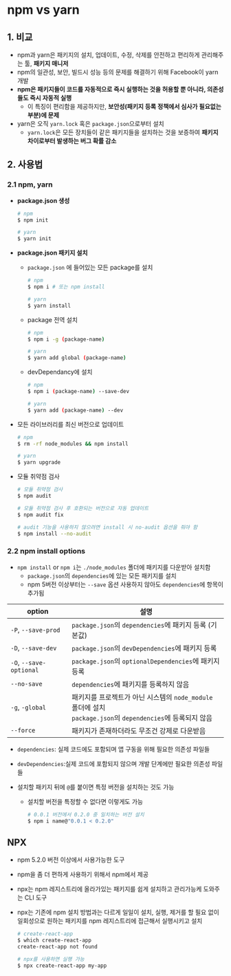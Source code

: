 # npm vs yarn

## 1. 비교

- npm과 yarn은 패키지의 설치, 업데이트, 수정, 삭제를 안전하고 편리하게 관리해주는 툴, **패키지 매니저**
- npm의 일관성, 보안, 빌드시 성능 등의 문제를 해결하기 위해 Facebook이 yarn 개발
- **npm은 패키지들이 코드를 자동적으로 즉시 실행하는 것을 허용할 뿐 아니라, 의존성들도 즉시 자동적 실행**
  - 이 특징이 편리함을 제공하지만, **보안성(패키지 등록 정책에서 심사가 필요없는 부분)에 문제**
- yarn은 오직 `yarn.lock` 혹은 `package.json`으로부터 설치
  - `yarn.lock`은 모든 장치들이 같은 패키지들을 설치하는 것을 보증하여 **패키지 차이로부터 발생하는 버그 확률 감소**

## 2. 사용법

### 2.1 npm, yarn

- **package.json 생성**

  ```bash
  # npm
  $ npm init
  
  # yarn
  $ yarn init
  ```

- **package.json 패키지 설치**

  - `package.json` 에 들어있는 모든 package를 설치

    ```bash
    # npm
    $ npm i # 또는 npm install
    
    # yarn
    $ yarn install
    ```

  - package 전역 설치

    ```bash
    # npm
    $ npm i -g (package-name)
    
    # yarn
    $ yarn add global (package-name)
    ```

  - devDependancy에 설치

    ```bash
    # npm
    $ npm i (package-name) --save-dev
    
    # yarn
    $ yarn add (package-name) --dev
    ```

- 모든 라이브러리를 최신 버전으로 업데이트

  ```bash
  # npm
  $ rm -rf node_modules && npm install
  
  # yarn
  $ yarn upgrade
  ```

- 모듈 취약점 검사

  ```bash
  # 모듈 취약점 검사
  $ npm audit
  
  # 모듈 취약점 검사 후 호환되는 버전으로 자동 업데이트
  $ npm audit fix
  
  # audit 기능을 사용하지 않으려면 install 시 no-audit 옵션을 줘야 함
  $ npm install --no-audit
  ```

### 2.2 npm install options

- `npm install` or `npm i`는 `./node_modules` 폴더에 패키지를 다운받아 설치함
  - `package.json`의 `dependencies`에 있는 모든 패키지를 설치
  - npm 5버전 이상부터는 `--save` 옵션 사용하지 않아도 `dependencies`에 항목이 추가됨

| option                  | 설명                                                         |
| ----------------------- | ------------------------------------------------------------ |
| `-P`, `--save-prod`     | `package.json`의 `dependencies`에 패키지 등록 (기본값)       |
| `-D`, `--save-dev`      | `package.json`의 `devDependencies`에 패키지 등록             |
| `-O`, `--save-optional` | `package.json`의 `optionalDependencies`에 패키지 등록        |
| `--no-save`             | `dependencies`에 패키지를 등록하지 않음                      |
| `-g`, `-global`         | 패키지를 프로젝트가 아닌 시스템의 `node_module` 폴더에 설치<br>`package.json`의 `dependencies`에 등록되지 않음 |
| `--force`               | 패키지가 존재하더라도 무조건 강제로 다운받음                 |

- `dependencies`: 실제 코드에도 포함되며 앱 구동을 위해 필요한 의존성 파일들
- `devDependencies`:실제 코드에 포함되지 않으며 개발 단계에만 필요한 의존성 파일들

- 설치할 패키지 뒤에 `@`를 붙이면 특정 버전을 설치하는 것도 가능

  - 설치할 버전을 특정할 수 없다면 이렇게도 가능

    ```bash
    # 0.0.1 버전에서 0.2.0 중 일치하는 버전 설치
    $ npm i name@"0.0.1 < 0.2.0"
    ```

## NPX

- npm 5.2.0 버전 이상에서 사용가능한 도구

- npm을 좀 더 편하게 사용하기 위해서 npm에서 제공

- npx는 npm 레지스트리에 올라가있는 패키지를 쉽게 설치하고 관리가능케 도와주는 CLI 도구

- npx는 기존에 npm 설치 방법과는 다르게 일일이 설치, 실행, 제거를 할 필요 없이 일회성으로 원하는 패키지를 npm 레지스트리에 접근해서 실행시키고 설치

  ```bash
  # create-react-app
  $ which create-react-app
  create-react-app not found
  
  # npx를 사용하면 실행 가능
  $ npx create-react-app my-app
  ```

